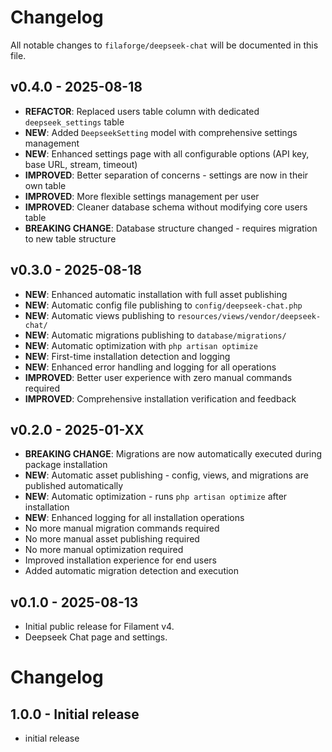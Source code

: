 # Changelog

All notable changes to `filaforge/deepseek-chat` will be documented in this file.

## v0.4.0 - 2025-08-18
- **REFACTOR**: Replaced users table column with dedicated `deepseek_settings` table
- **NEW**: Added `DeepseekSetting` model with comprehensive settings management
- **NEW**: Enhanced settings page with all configurable options (API key, base URL, stream, timeout)
- **IMPROVED**: Better separation of concerns - settings are now in their own table
- **IMPROVED**: More flexible settings management per user
- **IMPROVED**: Cleaner database schema without modifying core users table
- **BREAKING CHANGE**: Database structure changed - requires migration to new table structure

## v0.3.0 - 2025-08-18
- **NEW**: Enhanced automatic installation with full asset publishing
- **NEW**: Automatic config file publishing to `config/deepseek-chat.php`
- **NEW**: Automatic views publishing to `resources/views/vendor/deepseek-chat/`
- **NEW**: Automatic migrations publishing to `database/migrations/`
- **NEW**: Automatic optimization with `php artisan optimize`
- **NEW**: First-time installation detection and logging
- **NEW**: Enhanced error handling and logging for all operations
- **IMPROVED**: Better user experience with zero manual commands required
- **IMPROVED**: Comprehensive installation verification and feedback

## v0.2.0 - 2025-01-XX
- **BREAKING CHANGE**: Migrations are now automatically executed during package installation
- **NEW**: Automatic asset publishing - config, views, and migrations are published automatically
- **NEW**: Automatic optimization - runs `php artisan optimize` after installation
- **NEW**: Enhanced logging for all installation operations
- No more manual migration commands required
- No more manual asset publishing required
- No more manual optimization required
- Improved installation experience for end users
- Added automatic migration detection and execution

## v0.1.0 - 2025-08-13
- Initial public release for Filament v4.
- Deepseek Chat page and settings.
# Changelog

## 1.0.0 - Initial release

- initial release
